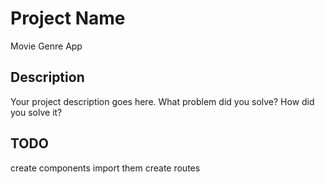 # Project Name
Movie Genre App


## Description

Your project description goes here. What problem did you solve? How did you solve it?



## TODO

create components 
import them 
create routes

